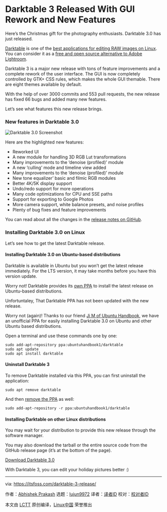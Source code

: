 [#]: collector: (lujun9972)
[#]: translator: (geekpi)
[#]: reviewer: ( )
[#]: publisher: ( )
[#]: url: ( )
[#]: subject: (Darktable 3 Released With GUI Rework and New Features)
[#]: via: (https://itsfoss.com/darktable-3-release/)
[#]: author: (Abhishek Prakash https://itsfoss.com/author/abhishek/)

Darktable 3 Released With GUI Rework and New Features
======

Here’s the Christmas gift for the photography enthusiasts. Darktable 3.0 has just released.

[Darktable][1] is one of the [best applications for editing RAW images on Linux][2]. You can consider it as a [free and open source alternative to Adobe Lightroom][3].

Darktable 3 is a major new release with tons of feature improvements and a complete rework of the user interface. The GUI is now completely controlled by GTK+ CSS rules, which makes the whole GUI themable. There are eight themes available by default.

With the help of over 3000 commits and 553 pull requests, the new release has fixed 66 bugs and added many new features.

Let’s see what features this new release brings.

### New features in Darktable 3.0

![Darktable 3.0 Screenshot][4]

Here are the highlighted new features:

  * Reworked UI
  * A new module for handling 3D RGB Lut transformations
  * Many improvements to the ‘denoise (profiled)’ module
  * A new ‘culling’ mode and timeline view added
  * Many improvements to the ‘denoise (profiled)’ module
  * New tone equalizer’ basic and filmic RGB modules
  * Better 4K/5K display support
  * Undo/redo support for more operations
  * Many code optimizations for CPU and SSE paths
  * Support for exporting to Google Photos
  * More camera support, white balance presets, and noise profiles
  * Plenty of bug fixes and feature improvements



You can read about all the changes in the [release notes on GitHub][5].

### Installing Darktable 3.0 on Linux

Let’s see how to get the latest Darktable release.

#### Installing Darktable 3.0 on Ubuntu-based distributions

Darktable is available in Ubuntu but you won’t get the latest release immediately. For the LTS version, it may take months before you have this version update.

Worry not! Darktable provides its [own PPA][6] to install the latest release on Ubuntu-based distributions.

Unfortuntaley, That Darktable PPA has not been updated with the new release.

Worry not (again)! Thanks to our friend [Ji M of Ubuntu Handbook][7], we have an unofficial PPA for easily installing Darktable 3.0 on Ubuntu and other Ubuntu based distributions.

Open a terminal and use these commands one by one:

```
sudo add-apt-repository ppa:ubuntuhandbook1/darktable
sudo apt update
sudo apt install darktable
```

#### Uninstall Darktable 3

To remove Darktable installed via this PPA, you can first uninstall the application:

```
sudo apt remove darktable
```

And then [remove the PPA][8] as well:

```
sudo add-apt-repository -r ppa:ubuntuhandbook1/darktable
```

#### Installing Darktable on other Linux distributions

You may wait for your distribution to provide this new release through the software manager.

You may also download the tarball or the entire source code from the GitHub release page (it’s at the bottom of the page).

[Download Darktable 3.0][5]

With Darktable 3, you can edit your holiday pictures better :)

--------------------------------------------------------------------------------

via: https://itsfoss.com/darktable-3-release/

作者：[Abhishek Prakash][a]
选题：[lujun9972][b]
译者：[译者ID](https://github.com/译者ID)
校对：[校对者ID](https://github.com/校对者ID)

本文由 [LCTT](https://github.com/LCTT/TranslateProject) 原创编译，[Linux中国](https://linux.cn/) 荣誉推出

[a]: https://itsfoss.com/author/abhishek/
[b]: https://github.com/lujun9972
[1]: https://www.darktable.org/
[2]: https://itsfoss.com/raw-image-tools-linux/
[3]: https://itsfoss.com/open-source-photoshop-alternatives/
[4]: https://i1.wp.com/itsfoss.com/wp-content/uploads/2019/12/darktable_3_screenshot.jpg?ssl=1
[5]: https://github.com/darktable-org/darktable/releases/tag/release-3.0.0
[6]: https://launchpad.net/~pmjdebruijn/+archive/ubuntu/darktable-release
[7]: http://ubuntuhandbook.org/index.php/2019/12/install-darktable-3-0-0-ubuntu-18-04-19-10/
[8]: https://itsfoss.com/how-to-remove-or-delete-ppas-quick-tip/
